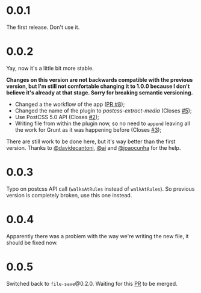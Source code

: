 # 0.0.1

The first release. Don't use it.

# 0.0.2

Yay, now it's a little bit more stable.

**Changes on this version are not backwards compatible with the previous version, but I'm still not comfortable changing it to 1.0.0 because I don't believe it's already at that stage. Sorry for breaking semantic versioning.**

- Changed a the workflow of the app ([PR #8](https://github.com/Ghostavio/postcss-extract-media/pull/8));
- Changed the name of the plugin to *postcss-extract-media* (Closes [#5](https://github.com/Ghostavio/postcss-extract-media/issues/5));
- Use PostCSS 5.0 API (Closes [#2](https://github.com/Ghostavio/postcss-extract-media/issues/2));
- Writing file from within the plugin now, so no need to `append` leaving all the work for Grunt as it was happening before (Closes [#3](https://github.com/Ghostavio/postcss-extract-media/issues/3));

There are still work to be done here, but it's way better than the first version.
Thanks to [@davidecantoni](https://github.com/davidecantoni/), [@ai](https://github.com/ai/) and [@joaocunha](https://github.com/joaocunha/) for the help.

# 0.0.3

Typo on postcss API call (`walksAtRules` instead of `walkAtRules`). So previous version is completely broken, use this one instead.

# 0.0.4

Apparently there was a problem with the way we're writing the new file, it should be fixed now.

# 0.0.5

Switched back to `file-save`@0.2.0. Waiting for this [PR](https://github.com/chilijung/file-save-stream/pull/4) to be merged.
